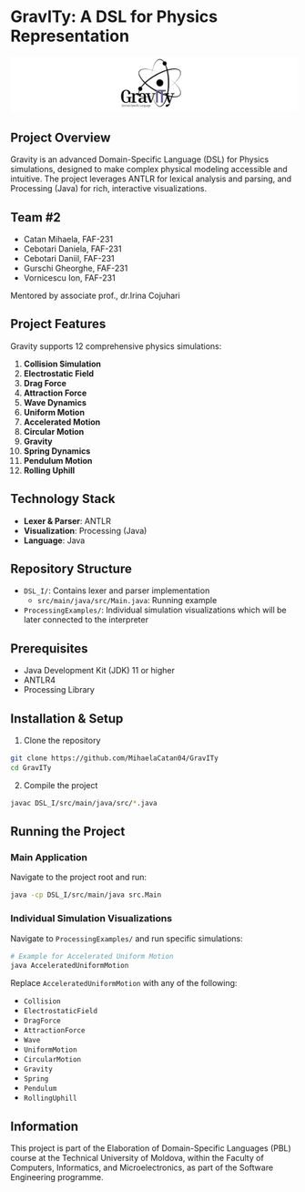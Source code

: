 # GravITy: A DSL for Physics Representation

![Gravity Project Logo](logo_final.png)
## Project Overview

Gravity is an advanced Domain-Specific Language (DSL) for Physics simulations, designed to make complex physical modeling accessible and intuitive. The project leverages ANTLR for lexical analysis and parsing, and Processing (Java) for rich, interactive visualizations.

## Team #2

- Catan Mihaela, FAF-231
- Cebotari Daniela, FAF-231
- Cebotari Daniil, FAF-231
- Gurschi Gheorghe, FAF-231
- Vornicescu Ion, FAF-231

Mentored by associate prof., dr.Irina Cojuhari

## Project Features

Gravity supports 12 comprehensive physics simulations:

1. **Collision Simulation**
2. **Electrostatic Field**
3. **Drag Force**
4. **Attraction Force**
5. **Wave Dynamics**
6. **Uniform Motion**
7. **Accelerated Motion**
8. **Circular Motion**
9. **Gravity**
10. **Spring Dynamics**
11. **Pendulum Motion**
12. **Rolling Uphill**

## Technology Stack

- **Lexer & Parser**: ANTLR
- **Visualization**: Processing (Java)
- **Language**: Java

## Repository Structure

- `DSL_I/`: Contains lexer and parser implementation
  - `src/main/java/src/Main.java`: Running example
- `ProcessingExamples/`: Individual simulation visualizations which will be later connected to the interpreter

## Prerequisites

- Java Development Kit (JDK) 11 or higher
- ANTLR4
- Processing Library

## Installation & Setup

1. Clone the repository
```bash
git clone https://github.com/MihaelaCatan04/GravITy
cd GravITy
```

2. Compile the project
```bash
javac DSL_I/src/main/java/src/*.java
```

## Running the Project

### Main Application
Navigate to the project root and run:
```bash
java -cp DSL_I/src/main/java src.Main
```

### Individual Simulation Visualizations
Navigate to `ProcessingExamples/` and run specific simulations:

```bash
# Example for Accelerated Uniform Motion
java AcceleratedUniformMotion
```

Replace `AcceleratedUniformMotion` with any of the following:
- `Collision`
- `ElectrostaticField`
- `DragForce`
- `AttractionForce`
- `Wave`
- `UniformMotion`
- `CircularMotion`
- `Gravity`
- `Spring`
- `Pendulum`
- `RollingUphill`

## Information

This project is part of the Elaboration of Domain-Specific Languages (PBL) course at the Technical University of Moldova, within the Faculty of Computers, Informatics, and Microelectronics, as part of the Software Engineering programme.
